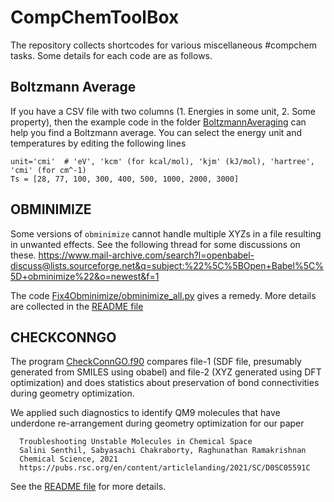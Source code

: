 # CompChemToolBox
The repository collects shortcodes for various miscellaneous #compchem tasks. Some details for each code are as follows.

## Boltzmann Average
If you have a CSV file with two columns (1. Energies in some unit, 2. Some property), then the example code in the folder [BoltzmannAveraging](https://github.com/raghurama123/CompChemToolBox/tree/main/BoltzmannAveraging) can help you find a Boltzmann average. You can select the energy unit and temperatures by editing the following lines
        
```
unit='cmi'  # 'eV', 'kcm' (for kcal/mol), 'kjm' (kJ/mol), 'hartree', 'cmi' (for cm^-1)
Ts = [28, 77, 100, 300, 400, 500, 1000, 2000, 3000]  
```

## OBMINIMIZE
Some versions of `obminimize` cannot handle multiple XYZs in a file resulting in unwanted effects. See the following thread for some discussions on these. 
https://www.mail-archive.com/search?l=openbabel-discuss@lists.sourceforge.net&q=subject:%22%5C%5BOpen+Babel%5C%5D+obminimize%22&o=newest&f=1

The code [Fix4Obminimize/obminimize_all.py](https://github.com/raghurama123/CompChemToolBox/tree/main/Fix4Obminimize) gives a remedy. More details are collected in the [README file](https://github.com/raghurama123/CompChemToolBox/blob/main/Fix4Obminimize/example)

## CHECKCONNGO

The program [CheckConnGO.f90](https://github.com/raghurama123/CompChemToolBox/tree/main/CheckConnGO) compares file-1 (SDF file, presumably generated from SMILES using obabel) and file-2 (XYZ generated using DFT optimization) and does statistics about preservation of bond connectivities during geometry optimization. 


We applied such diagnostics to identify QM9 molecules that have underdone re-arrangement during geometry optimization for our paper 

```
  Troubleshooting Unstable Molecules in Chemical Space 
  Salini Senthil, Sabyasachi Chakraborty, Raghunathan Ramakrishnan
  Chemical Science, 2021
  https://pubs.rsc.org/en/content/articlelanding/2021/SC/D0SC05591C
```

See the [README file](https://github.com/raghurama123/CompChemToolBox/blob/main/CheckConnGO/example) for more details.



